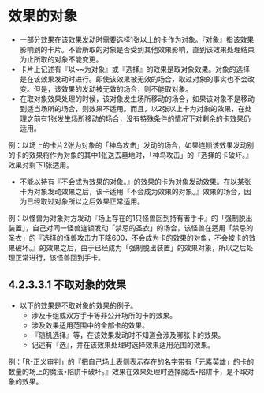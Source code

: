 # 效果的对象

* 一部分效果在该效果发动时需要选择1张以上的卡作为对象。『对象』指该效果影响到的卡片。不管所取的对象是否受到其他效果影响，直到该效果处理结束为止所取的对象不能变更。
* 卡片上记述有『以~~为对象』或『选择』的效果是取对象效果。对象的选择是在该效果发动时进行。即使该效果被无效的场合，取过对象的事实也不会改变。但是，该效果的发动被无效的场合，则不能取对象。
* 在取对象效果处理的时候，该对象发生场所移动的场合，如果该对象不是移动到适当场所的场合，则效果不适用。而且，以2张以上卡为对象的效果，在处理之前有1张发生场所移动的场合，没有特殊条件的情况下对剩余的卡效果仍适用。

例：以场上的卡片2张为对象的「神鸟攻击」发动的场合，如果连锁该效果发动别的卡的效果将作为对象的其中1张送去墓地时，「神鸟攻击」的『选择的卡破坏。』效果对剩下1张适用。

* 不能以持有『不会成为效果的对象。』的效果的卡为对象发动效果。在以某张卡为对象发动效果之后，该卡适用『不会成为效果的对象。』效果的场合，因为已经取过对象所以之后效果正常适用。

例：以怪兽为对象对方发动『场上存在的1只怪兽回到持有者手卡』的「强制脱出装置」，自己对同一怪兽连锁发动「禁忌的圣衣」的场合，该怪兽在适用「禁忌的圣衣」的『选择的怪兽攻击力下降600，不会成为卡的效果的对象，不会被卡的效果破坏。』的效果之后，由于已经成为「强制脱出装置」的效果对象，所以之后处理正常进行，该怪兽回到手卡。

## 4.2.3.3.1        不取对象的效果

* 以下的效果是不取对象的效果的例子。
  * 涉及卡组或双方手卡等非公开场所的卡的效果。
  * 涉及效果适用范围中的全部卡的效果。
  * 『随机选择』等，在该效果发动时不知道会涉及哪张卡的效果。
  * 记述有『选』，并在该效果处理时选择效果适用范围的效果。

例：「R-正义审判」的『把自己场上表侧表示存在的名字带有「元素英雄」的卡的数量的场上的魔法•陷阱卡破坏。』效果在效果处理时选择魔法•陷阱卡，是不取对象的效果。


